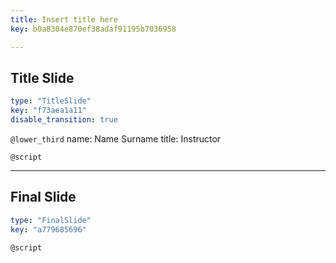 ```yaml
---
title: Insert title here
key: b0a8304e870ef38adaf91195b7036958

---
```

## Title Slide
  
```yaml
type: "TitleSlide"
key: "f73aea1a11"
disable_transition: true
```


`@lower_third`
name: Name Surname
title: Instructor


`@script`



---
## Final Slide
  
```yaml
type: "FinalSlide"
key: "a779685696"
```


`@script`


